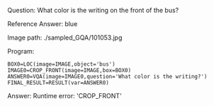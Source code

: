 Question: What color is the writing on the front of the bus?

Reference Answer: blue

Image path: ./sampled_GQA/101053.jpg

Program:

```
BOX0=LOC(image=IMAGE,object='bus')
IMAGE0=CROP_FRONT(image=IMAGE,box=BOX0)
ANSWER0=VQA(image=IMAGE0,question='What color is the writing?')
FINAL_RESULT=RESULT(var=ANSWER0)
```
Answer: Runtime error: 'CROP_FRONT'

